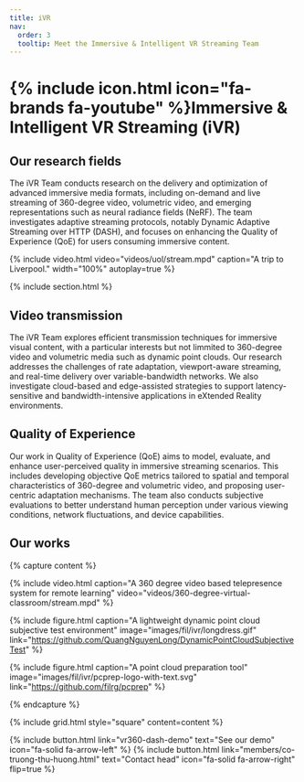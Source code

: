 ```yaml
---
title: iVR
nav:
  order: 3
  tooltip: Meet the Immersive & Intelligent VR Streaming Team
---
```


# {% include icon.html icon="fa-brands fa-youtube" %}**Immersive & Intelligent VR Streaming (iVR)**

## **Our research fields**

The iVR Team conducts research on the delivery and optimization of advanced immersive media formats, including on-demand and live streaming of 360-degree video, volumetric video, and emerging representations such as neural radiance fields (NeRF). The team investigates adaptive streaming protocols, notably Dynamic Adaptive Streaming over HTTP (DASH), and focuses on enhancing the Quality of Experience (QoE) for users consuming immersive content.

{% include video.html
   video="videos/uol/stream.mpd"
   caption="A trip to Liverpool."
   width="100%"
   autoplay=true
%}

{% include section.html %}

## **Video transmission**

The iVR Team explores efficient transmission techniques for immersive visual content, with a particular interests but not limmited to 360-degree video and volumetric media such as dynamic point clouds. Our research addresses the challenges of rate adaptation, viewport-aware streaming, and real-time delivery over variable-bandwidth networks. We also investigate cloud-based and edge-assisted strategies to support latency-sensitive and bandwidth-intensive applications in eXtended Reality environments.

## **Quality of Experience**

Our work in Quality of Experience (QoE) aims to model, evaluate, and enhance user-perceived quality in immersive streaming scenarios. This includes developing objective QoE metrics tailored to spatial and temporal characteristics of 360-degree and volumetric video, and proposing user-centric adaptation mechanisms. The team also conducts subjective evaluations to better understand human perception under various viewing conditions, network fluctuations, and device capabilities.

## **Our works** 

{% capture content %}

{% include video.html 
caption="A 360 degree video based telepresence system for remote learning" 
video="videos/360-degree-virtual-classroom/stream.mpd" 
%}

{% include figure.html 
caption="A lightweight dynamic point cloud subjective test environment" 
image="images/fil/ivr/longdress.gif" 
link="https://github.com/QuangNguyenLong/DynamicPointCloudSubjectiveTest" %}

{% include figure.html 
caption="A point cloud preparation tool" 
image="images/fil/ivr/pcprep-logo-with-text.svg" 
link="https://github.com/filrg/pcprep" %}

{% endcapture %}

{% include grid.html style="square" content=content %}

{% include button.html link="vr360-dash-demo" text="See our demo" icon="fa-solid fa-arrow-left" %}
{% include button.html link="members/co-truong-thu-huong.html" text="Contact head" icon="fa-solid fa-arrow-right" flip=true %}
